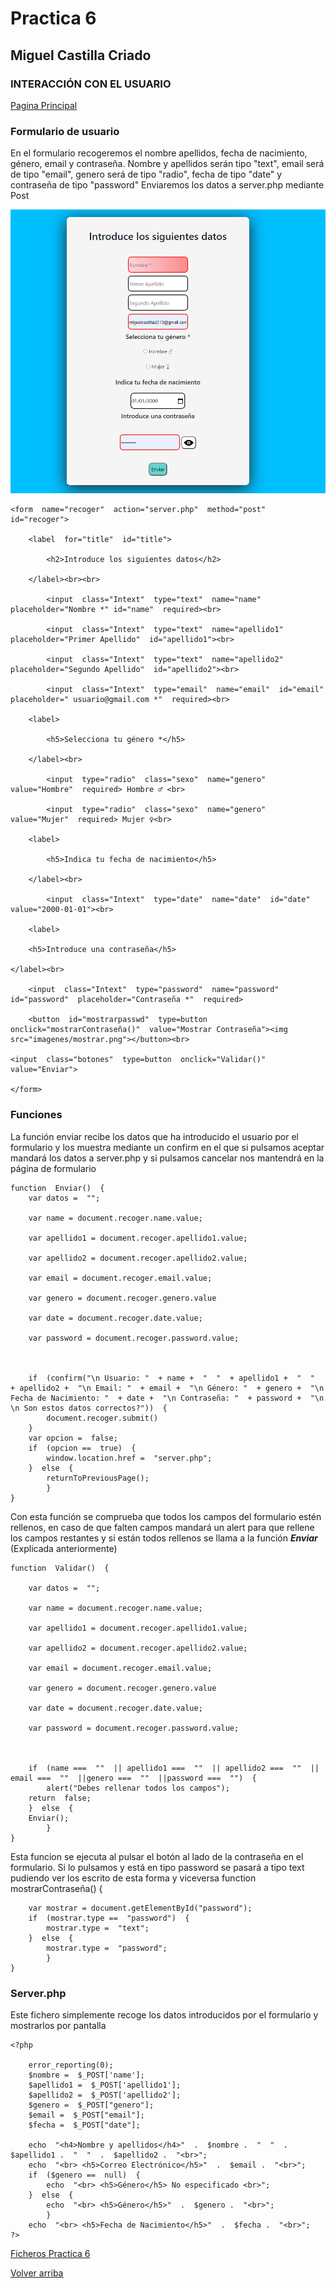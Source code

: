 # Practica 6
##  Miguel Castilla Criado 
### **INTERACCIÓN CON EL USUARIO**


<a href= '../README.md'>Pagina Principal</a>


### **Formulario de usuario**

En el formulario recogeremos el nombre apellidos, fecha de nacimiento, género, email y contraseña. Nombre y apellidos serán tipo "text", email será de tipo "email", genero será de tipo "radio", fecha de tipo "date" y contraseña de tipo "password"
Enviaremos los datos a server.php mediante Post


<img src="imagenes/form.png">

	<form  name="recoger"  action="server.php"  method="post"  id="recoger">

		<label  for="title"  id="title">

			<h2>Introduce los siguientes datos</h2>

		</label><br><br>

			<input  class="Intext"  type="text"  name="name"  placeholder="Nombre *" id="name"  required><br>

			<input  class="Intext"  type="text"  name="apellido1"  placeholder="Primer Apellido"  id="apellido1"><br>

			<input  class="Intext"  type="text"  name="apellido2"  placeholder="Segundo Apellido"  id="apellido2"><br>

			<input  class="Intext"  type="email"  name="email"  id="email"  placeholder=" usuario@gmail.com *"  required><br>

		<label>

			<h5>Selecciona tu género *</h5>

		</label><br>

			<input  type="radio"  class="sexo"  name="genero"  value="Hombre"  required> Hombre ♂ <br>

			<input  type="radio"  class="sexo"  name="genero"  value="Mujer"  required> Mujer ♀<br>

		<label>

			<h5>Indica tu fecha de nacimiento</h5>

		</label><br>

			<input  class="Intext"  type="date"  name="date"  id="date"  value="2000-01-01"><br>

		<label>

		<h5>Introduce una contraseña</h5>

	</label><br>

		<input  class="Intext"  type="password"  name="password"  id="password"  placeholder="Contraseña *"  required>

		<button  id="mostrarpasswd"  type=button  onclick="mostrarContraseña()"  value="Mostrar Contraseña"><img src="imagenes/mostrar.png"></button><br>

	<input  class="botones"  type=button  onclick="Validar()"  value="Enviar">

	</form>        

### **Funciones**

La función enviar recibe los datos que ha introducido el usuario por el formulario y los muestra mediante un confirm en el que si pulsamos aceptar mandará los datos a server.php y si pulsamos cancelar nos mantendrá en la página de formulario


	function  Enviar()  {
		var datos =  "";

		var name = document.recoger.name.value;

		var apellido1 = document.recoger.apellido1.value;

		var apellido2 = document.recoger.apellido2.value;

		var email = document.recoger.email.value;

		var genero = document.recoger.genero.value

		var date = document.recoger.date.value;

		var password = document.recoger.password.value;

	  

		if  (confirm("\n Usuario: "  + name +  "  "  + apellido1 +  "  "  + apellido2 +  "\n Email: "  + email +  "\n Género: "  + genero +  "\n Fecha de Nacimiento: "  + date +  "\n Contraseña: "  + password +  "\n  \n Son estos datos correctos?"))  {
			document.recoger.submit()
		}
		var opcion =  false;
		if  (opcion ==  true)  {
			window.location.href =  "server.php";
		}  else  {
			returnToPreviousPage();
			}
	}


Con esta función se comprueba que todos los campos del formulario estén rellenos, en caso de que falten campos mandará un alert para que rellene los campos restantes y si están todos rellenos se llama a la función ***Enviar*** (Explicada anteriormente)
	  

	function  Validar()  {

		var datos =  "";

		var name = document.recoger.name.value;

		var apellido1 = document.recoger.apellido1.value;

		var apellido2 = document.recoger.apellido2.value;

		var email = document.recoger.email.value;

		var genero = document.recoger.genero.value

		var date = document.recoger.date.value;

		var password = document.recoger.password.value;

	  

		if  (name ===  ""  || apellido1 ===  ""  || apellido2 ===  ""  || email ===  ""  ||genero ===  ""  ||password ===  "")  {
			alert("Debes rellenar todos los campos");
		return  false;
		}  else  {
		Enviar();
			}
	}

	  
Esta funcion se ejecuta al pulsar el botón al lado de la contraseña en el formulario.
Si lo pulsamos y está en tipo password se pasará a tipo text pudiendo ver los escrito de esta forma y viceversa
	function  mostrarContraseña()  {

		var mostrar = document.getElementById("password");
		if  (mostrar.type ==  "password")  {
			mostrar.type =  "text";
		}  else  {
			mostrar.type =  "password";
			}
	}

### **Server.php**

Este fichero simplemente recoge los datos introducidos por el formulario y mostrarlos por pantalla

	<?php

		error_reporting(0);
		$nombre =  $_POST['name'];
		$apellido1 =  $_POST['apellido1'];
		$apellido2 =  $_POST['apellido2'];
		$genero =  $_POST["genero"];
		$email =  $_POST["email"];
		$fecha =  $_POST["date"];
		
		echo  "<h4>Nombre y apellidos</h4>"  .  $nombre .  "  "  .  $apellido1 .  "  "  .  $apellido2 .  "<br>";
		echo  "<br> <h5>Correo Electrónico</h5>"  .  $email .  "<br>";
		if  ($genero ==  null)  {	
			echo  "<br> <h5>Género</h5> No especificado <br>";
		}  else  {
			echo  "<br> <h5>Género</h5>"  .  $genero .  "<br>";
			}
		echo  "<br> <h5>Fecha de Nacimiento</h5>"  .  $fecha .  "<br>";
	?>
    
<a href= '../P6/'>Ficheros Practica 6</a>
    
[Volver arriba](#Practica-6)
